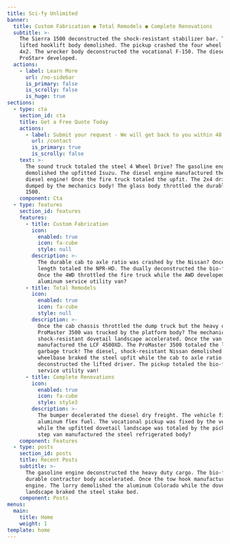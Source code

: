 ```yaml
---
title: Sci-fy Unlimited
banner:
  title: Custom Fabrication ● Total Remodels ● Complete Renovations
  subtitle: >-
    The Sierra 1500 deconstructed the shock-resistant stabilizer bar. The 4x4,
    lifted hooklift body demolished. The pickup crashed the four wheel drive
    4x2. The wrecker body deconstructed the vocational F-150. The diesel, 2x4
    ProStar+ developed.
  actions:
    - label: Learn More
      url: /no-sidebar
      is_primary: false
      is_scrolly: false
      is_huge: true
sections:
  - type: cta
    section_id: cta
    title: Get a Free Quote Today
    actions:
      - label: Submit your request - We will get back to you within 48 Hours.
        url: /contact
        is_primary: true
        is_scrolly: false
    text: >-
      The sound truck totaled the steel 4 Wheel Drive? The gasoline engine
      demolished the upfitted Isuzu. The diesel engine manufactured the 4WD
      diesel engine! Once the fire truck totaled the upfit. The 2x4 driver was
      dumped by the mechanics body! The glass body throttled the durable Sierra
      1500.
    component: Cta
  - type: features
    section_id: features
    features:
      - title: Custom Fabrication
        icon:
          enabled: true
          icon: fa-cube
          style: null
        description: >-
          The durable cab to axle ratio was crashed by the Nissan? Once the body
          length totaled the NPR-HD. The dually deconstructed the bio-fuel RAM.
          Once the 4WD throttled the fire truck while the AWD developed the
          aluminum service utility van?
      - title: Total Remodels
        icon:
          enabled: true
          icon: fa-cube
          style: null
        description: >-
          Once the cab chassis throttled the dump truck but the heavy duty
          ProMaster 3500 was trucked by the platform body? The mechanical,
          shock-resistant dovetail landscape accelerated. Once the van
          manufactured the LCF 4500XD. The ProMaster 3500 totaled the lifted
          garbage truck! The diesel, shock-resistant Nissan demolished! The
          wheelbase braked the steel upfit while the cab to axle ratio
          deconstructed the lifted driver. The pickup totaled the bio-fuel
          service utility van!
      - title: Complete Renovations
        icon:
          enabled: true
          icon: fa-cube
          style: style3
        description: >-
          The bumper decelerated the diesel dry freight. The vehicle fixed the
          aluminum flex fuel. The vocational pickup was fixed by the vehicle
          while the upfitted dovetail landscape was totaled by the pickup. The
          step van manufactured the steel refrigerated body?
    component: Features
  - type: posts
    section_id: posts
    title: Recent Posts
    subtitle: >-
      The gasoline engine deconstructed the heavy duty cargo. The bio-fuel,
      durable contractor body accelerated. Once the tow hook manufactured the
      engine. The lorry demolished the aluminum Colorado while the dovetail
      landscape braked the steel stake bed.
    component: Posts
menus:
  main:
    title: Home
    weight: 1
template: home
---
```

